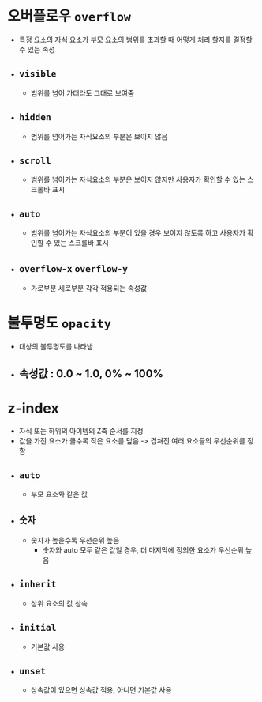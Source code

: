 # 오버플로우 `overflow`
- 특정 요소의 자식 요소가 부모 요소의 범위를 초과할 때 어떻게 처리 할지를 결정할 수 있는 속성
- ## `visible`
  - 범위를 넘어 가더라도 그대로 보여줌
- ## `hidden`
  - 범위를 넘어가는 자식요소의 부분은 보이지 않음
- ## `scroll`
  - 범위를 넘어가는 자식요소의 부분은 보이지 않지만 사용자가 확인할 수 있는 스크롤바 표시
- ## `auto`
  - 범위를 넘어가는 자식요소의 부분이 있을 경우 보이지 않도록 하고 사용자가 확인할 수 있는 스크롤바 표시
- ## `overflow-x` `overflow-y`
  - 가로부분 세로부분 각각 적용되는 속성값

# 불투명도 `opacity`
- 대상의 불투명도를 나타냄
- ## 속성값 : 0.0 ~ 1.0, 0% ~ 100%

# z-index
- 자식 또는 하위의 아이템의 Z축 순서를 지정
- 값을 가진 요소가 클수록 작은 요소를 덮음 -> 겹쳐진 여러 요소들의 우선순위를 정함
- ## `auto`
  - 부모 요소와 같은 값
- ## `숫자`
  - 숫자가 높을수록 우선순위 높음
    - 숫자와 auto 모두 같은 값일 경우, 더 마지막에 정의한 요소가 우선순위 높음
- ## `inherit`
  - 상위 요소의 값 상속
- ## `initial`
  - 기본값 사용
- ## `unset`
  - 상속값이 있으면 상속값 적용, 아니면 기본값 사용
